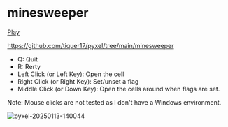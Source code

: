 # minesweeper

[Play](https://kitao.github.io/pyxel/wasm/launcher/?run=tiquer17.pyxel.minesweeper.minesweeper)

https://github.com/tiquer17/pyxel/tree/main/minesweeper

- Q: Quit
- R: Rerty
- Left Click (or Left Key): Open the cell
- Right Click (or Right Key): Set/unset a flag
- Middle Click (or Down Key): Open the cells around when flags are set.

Note: Mouse clicks are not tested as I don't have a Windows environment.

![pyxel-20250113-140044](https://github.com/user-attachments/assets/a0d0548c-5964-4fad-b81d-867d5fd972ad)

